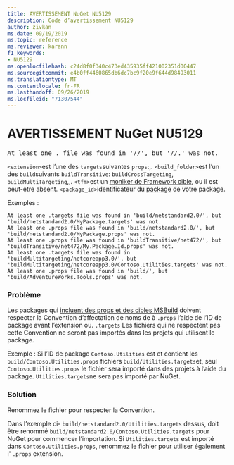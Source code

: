 ```yaml
---
title: AVERTISSEMENT NuGet NU5129
description: Code d’avertissement NU5129
author: zivkan
ms.date: 09/19/2019
ms.topic: reference
ms.reviewer: karann
f1_keywords:
- NU5129
ms.openlocfilehash: c24d8f0f340c473ed435935ff421002351d00447
ms.sourcegitcommit: e4b0ff4460865db6dc7bc9f20e9f644d98493011
ms.translationtype: MT
ms.contentlocale: fr-FR
ms.lasthandoff: 09/26/2019
ms.locfileid: "71307544"
---
```

# <a name="nuget-warning-nu5129"></a>AVERTISSEMENT NuGet NU5129

<pre>At least one .<extension> file was found in '<build_folder>/<tfm>/', but '<build_folder>/<tfm>/<package_id>.<extension>' was not.</pre>

`<extension>`est l’une des `targets`suivantes `props`:,.
`<build_folder>`est l’un des `build`suivants `buildTransitive`: `buildCrossTargeting`, `buildMultiTargeting`,,.
`<tfm>`est un [moniker de Framework cible](../target-frameworks.md), ou il est peut-être absent.
`<package_id>`identificateur du [package](../nuspec.md#id) de votre package.

Exemples :

```
At least one .targets file was found in 'build/netstandard2.0/', but 'build/netstandard2.0/MyPackage.targets' was not.
At least one .props file was found in 'build/netstandard2.0/', but 'build/netstandard2.0/MyPackage.props' was not.
At least one .props file was found in 'buildTransitive/net472/', but 'buildTransitive/net472/My.Package.Id.props' was not.
At least one .targets file was found in 'buildMultitargeting/netcoreapp3.0/', but 'buildMultitargeting/netcoreapp3.0/Contoso.Utilities.targets' was not.
At least one .props file was found in 'build/', but 'build/AdventureWorks.Tools.props' was not.
```

### <a name="issue"></a>Problème

Les packages qui [incluent des props et des cibles MSBuild](../../create-packages/creating-a-package.md#include-msbuild-props-and-targets-in-a-package) doivent respecter la Convention d’affectation de noms de à `.props` l’aide de l’ID de package avant l’extension ou. `.targets` Les fichiers qui ne respectent pas cette Convention ne seront pas importés dans les projets qui utilisent le package.

Exemple : Si l’ID de package `Contoso.Utilities` est et contient les `build/Contoso.Utilities.props` fichiers `build/Utilities.targets`et, seul `Contoso.Utilities.props` le fichier sera importé dans des projets à l’aide du package. `Utilities.targets`ne sera pas importé par NuGet.

### <a name="solution"></a>Solution

Renommez le fichier pour respecter la Convention.

Dans l’exemple ci- `build/netstandard2.0/Utilities.targets` dessus, doit être renommé `build/netstandard2.0/Contoso.Utilities.targets` pour NuGet pour commencer l’importation. Si `Utilities.targets` est importé dans `Contoso.Utilities.props`, renommez le fichier pour utiliser également l' `.props` extension.
